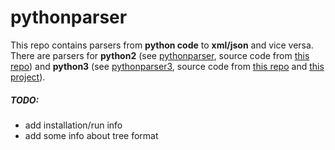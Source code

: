 # pythonparser

This repo contains parsers from **python code** to **xml/json** and vice versa.
There are parsers for **python2** (see [pythonparser](src/main/python/pythonparser2.py), source code from [this repo](https://github.com/GumTreeDiff/pythonparser)) and **python3** (see [pythonparser3](src/main/python/pythonparser3.py), source code from [this repo](https://github.com/Varal7/pythonparser) and [this project](https://eth-sri.github.io/py150)). 


##### TODO: 
- add installation/run info 
- add some info about tree format

